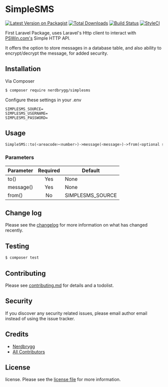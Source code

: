 # SimpleSMS

[![Latest Version on Packagist][ico-version]][link-packagist]
[![Total Downloads][ico-downloads]][link-downloads]
[![Build Status][ico-travis]][link-travis]
[![StyleCI][ico-styleci]][link-styleci]

First Laravel Package, uses Laravel's Http client to interact with [PSWin.com's](https://wiki.pswin.com/Gateway%20HTTP%20API.ashx) Simple HTTP API.

It offers the option to store messages in a database table, and also ability to encrypt/decrypt the message, for added security.

## Installation

Via Composer

``` bash
$ composer require nerdbrygg/simplesms
```

Configure these settings in your .env
```
SIMPLESMS_SOURCE=
SIMPLESMS_USERNAME=
SIMPLESMS_PASSWORD=
```

## Usage

``` php
SimpleSMS::to(<areacode><number>)->message(<message>)->from(<optional sender number>)->send();
```

### Parameters

| Parameter | Required | Default |
|-----------|:--------:|---------|
| to()      | Yes      | None    |
| message() | Yes      | None    |
| from()    | No       | SIMPLESMS_SOURCE |

## Change log

Please see the [changelog](changelog.md) for more information on what has changed recently.

## Testing

``` bash
$ composer test
```

## Contributing

Please see [contributing.md](contributing.md) for details and a todolist.

## Security

If you discover any security related issues, please email author email instead of using the issue tracker.

## Credits

- [Nerdbrygg][link-author]
- [All Contributors][link-contributors]

## License

license. Please see the [license file](license.md) for more information.

[ico-version]: https://img.shields.io/packagist/v/nerdbrygg/simplesms.svg?style=flat-square
[ico-downloads]: https://img.shields.io/packagist/dt/nerdbrygg/simplesms.svg?style=flat-square
[ico-travis]: https://img.shields.io/travis/nerdbrygg/simplesms/master.svg?style=flat-square
[ico-styleci]: https://styleci.io/repos/281634119/shield

[link-packagist]: https://packagist.org/packages/nerdbrygg/simplesms
[link-downloads]: https://packagist.org/packages/nerdbrygg/simplesms
[link-travis]: https://travis-ci.org/nerdbrygg/simplesms
[link-styleci]: https://styleci.io/repos/281634119
[link-author]: https://github.com/nerdbrygg
[link-contributors]: ../../contributors
